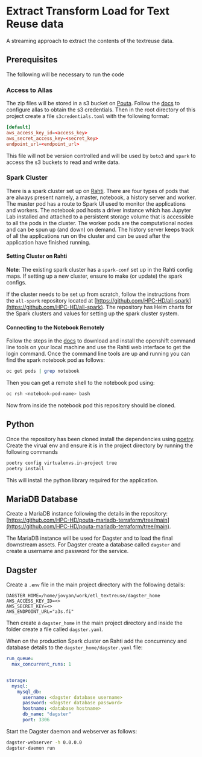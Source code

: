 # Extract Transform Load for Text Reuse data

A streaming approach to extract the contents of the textreuse data. 

## Prerequisites 

The following will be necessary to run the code

### Access to Allas

The zip files will be stored in a s3 bucket on [Pouta](pouta.csc.fi). Follow the [docs](https://docs.csc.fi/data/Allas/using_allas/s3_client/) to configure allas to obtain the s3 credentials. Then in the root directory of this project create a file `s3credentials.toml` with the following format:

```toml
[default]
aws_access_key_id=<access_key>
aws_secret_access_key=<secret_key>
endpoint_url=<endpoint_url>
```
This file will not be version controlled and will be used by `boto3` and `spark` to access the s3 buckets to read and write data.

### Spark Cluster

There is a spark cluster set up on [Rahti](https://docs.csc.fi/apps/spark/). There are four types of pods that are always present namely, a master, notebook, a history server and worker. The master pod has a route to Spark UI used to monitor the applications and workers. The notebook pod hosts a driver instance which has Jupyter Lab installed and attached to a persistent storage volume that is accessible to all the pods in the cluster. The worker pods are the computational nodes and can be spun up (and down) on demand. The history server keeps track of all the applications run on the cluster and can be used after the application have finished running.

#### Setting Cluster on Rahti 

**Note**: The existing spark cluster has a `spark-conf` set up in the Rahti config maps. If setting up a new cluster, ensure to make (or update) the spark configs.

If the cluster needs to be set up from scratch, follow the instructions from the `all-spark` repository located at [https://github.com/HPC-HD/all-spark](https://github.com/HPC-HD/all-spark). The repository has Helm charts for the Spark clusters and values for setting up the spark cluster system.

#### Connecting to the Notebook Remotely

Follow the steps in the [docs](https://docs.csc.fi/cloud/rahti/usage/cli/#the-command-line-tools-page-in-the-openshift-web-ui) to download and install the openshift command line tools on your local machine and use the Rahti web interface to get the login command. Once the command line tools are up and running you can find the spark notebook pod as follows:

```bash
oc get pods | grep notebook
```

Then you can get a remote shell to the notebook pod using:

```bash
oc rsh <notebook-pod-name> bash
```

Now from inside the notebook pod this repository should be cloned.

## Python

Once the repository has been cloned install the dependencies using [poetry](https://python-poetry.org). Create the virual env and ensure it is in the project directory by running the following commands

```bash
poetry config virtualenvs.in-project true
poetry install
```

This will install the python library required for the application.

## MariaDB Database

Create a MariaDB instance following the details in the repository: [https://github.com/HPC-HD/pouta-mariadb-terraform/tree/main](https://github.com/HPC-HD/pouta-mariadb-terraform/tree/main).


The MariaDB instance will be used for Dagster and to load the final downstream assets.
For Dagster create a database called `dagster` and create a username and password for the service.

## Dagster

Create a `.env` file in the main project directory with the following details:

```
DAGSTER_HOME=/home/jovyan/work/etl_textreuse/dagster_home
AWS_ACCESS_KEY_ID=<>
AWS_SECRET_KEY=<>
AWS_ENDPOINT_URL="a3s.fi"
```

Then create a `dagster_home` in the main project directory and inside the folder create a file called `dagster.yaml`.

When on the production Spark cluster on Rahti add the concurrency and database details to the `dagster_home/dagster.yaml` file:

```yaml
run_queue:
  max_concurrent_runs: 1


storage:
  mysql:
    mysql_db:
      username: <dagster database username>
      password: <dagster database password>
      hostname: <database hostname>
      db_name: "dagster"
      port: 3306
```


Start the Dagster daemon and webserver as follows:

```bash
dagster-webserver -h 0.0.0.0
dagster-daemon run
```
